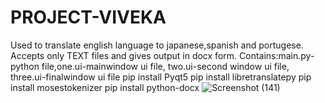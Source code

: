 # PROJECT-VIVEKA
Used to translate english language to japanese,spanish and portugese.
Accepts only TEXT files and gives output in docx form.
Contains:main.py-python file,one.ui-mainwindow ui file, two.ui-second window ui file, three.ui-finalwindow ui file
pip install Pyqt5
pip install libretranslatepy
pip install mosestokenizer
pip install python-docx
![Screenshot (141)](https://github.com/keshkong07/PROJECT-VIVEKA/assets/117116474/1c70e30b-88ef-4462-aea9-2c6f0062ee34)
